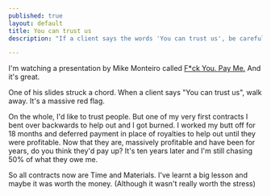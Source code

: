 ```yaml
---
published: true
layout: default
title: You can trust us
description: "If a client says the words 'You can trust us', be careful!"

---
```


I'm watching a presentation by Mike Monteiro called <a href="http://vimeo.com/22053820" rel="nofollow">F*ck You. Pay Me.</a> And it's great.

One of his slides struck a chord. When a client says "You can trust us", walk away. It's a massive red flag.

On the whole, I'd like to trust people. But one of my very first contracts I bent over backwards to help out and I got burned. I worked my butt off for 18 months and deferred payment in place of royalties to help out until they were profitable. Now that they are, massively profitable and have been for years, do you think they'd pay up? It's ten years later and I'm still chasing 50% of what they owe me.

So all contracts now are Time and Materials. I've learnt a big lesson and maybe it was worth the money. (Although it wasn't really worth the stress)
